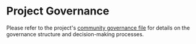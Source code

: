 # Project Governance

Please refer to the project's [community governance file](https://github.com/modelpack/community/blob/main/GOVERNANCE.md) for details on the governance structure and decision-making processes.
